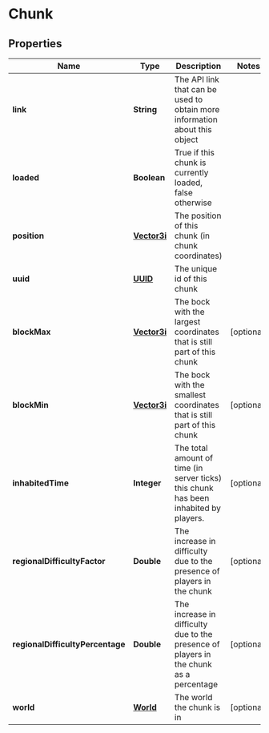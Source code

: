 
# Chunk

## Properties
Name | Type | Description | Notes
------------ | ------------- | ------------- | -------------
**link** | **String** | The API link that can be used to obtain more information about this object | 
**loaded** | **Boolean** | True if this chunk is currently loaded, false otherwise | 
**position** | [**Vector3i**](Vector3i.md) | The position of this chunk (in chunk coordinates) | 
**uuid** | [**UUID**](UUID.md) | The unique id of this chunk | 
**blockMax** | [**Vector3i**](Vector3i.md) | The bock with the largest coordinates that is still part of this chunk |  [optional]
**blockMin** | [**Vector3i**](Vector3i.md) | The bock with the smallest coordinates that is still part of this chunk |  [optional]
**inhabitedTime** | **Integer** | The total amount of time (in server ticks) this chunk has been inhabited by players. |  [optional]
**regionalDifficultyFactor** | **Double** | The increase in difficulty due to the presence of players in the chunk |  [optional]
**regionalDifficultyPercentage** | **Double** | The increase in difficulty due to the presence of players in the chunk as a percentage |  [optional]
**world** | [**World**](World.md) | The world the chunk is in |  [optional]



